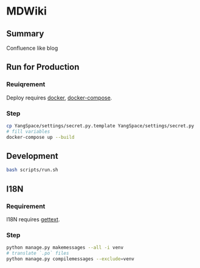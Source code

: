 # MDWiki

## Summary

Confluence like blog

## Run for Production

### Reuiqrement

Deploy requires [docker](https://docs.docker.com/engine/installation/linux/docker-ce/ubuntu/), [docker-compose](https://docs.docker.com/compose/install/).

### Step

```bash
cp YangSpace/settings/secret.py.template YangSpace/settings/secret.py
# fill variables
docker-compose up --build
```

## Development

```bash
bash scripts/run.sh
```

## I18N

### Requirement

I18N requires [gettext](https://mlocati.github.io/articles/gettext-iconv-windows.html).

### Step

```bash
python manage.py makemessages --all -i venv
# translate `.po` files
python manage.py compilemessages --exclude=venv
```
